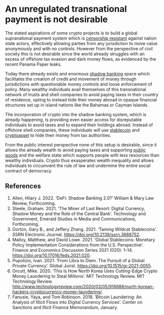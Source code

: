 # An unregulated transnational payment is not desirable

The stated aspirations of some crypto projects is to build a global supranational payment system which is [censorship resistant](../concepts/censorship-resistence.md) against nation state actors, effectively allowing parties from any jurisdiction to move value anonymously and with no controls. However from the perspective of civil society this is not desirable since the world already struggles with an excess of offshore tax evasion and dark money flows, as evidenced by the recent Panama Paper leaks.

Today there already exists and enormous [shadow banking](../concepts/shadow-bank.md) space which facilitates the creation of credit and movement of money through jurisdictions with questionable money controls and loose enforcement of policy. Many wealthy individuals avail themselves of this transnational network of trusts and shell companies to avoid paying taxes in their country of residence, opting to instead hide their money abroad in opaque financial structures set up in island nations like the Bahamas or Cayman Islands.

The incorporation of crypto into the shadow banking system, which is already happening, is providing even easier access for disreputable individuals to avoid taxes and to expand their holdings abroad. Instead of offshore shell companies, these individuals will use [stablecoin](../concepts/stablecoin.md) and [cryptoasset](../concepts/cryptoasset.md) to hide their money from tax authorities.

From the public interest perspective none of this setup is desirable, since it allows the already wealth to avoid paying taxes and supporting [public goods](../concepts/public-goods-problem.md) and the welfare state which supports people with less resources than wealthy individuals. Crypto thus exasperates wealth inequality and allows individuals to circumvent the rule of law and undermine the entire social contract of democracy.

## References
1. Allen, Hilary J. 2022. ‘DeFi: Shadow Banking 2.0?’ William & Mary Law Review, Forthcoming.
1. Steele, Graham. 2021. ‘The Miner of Last Resort: Digital Currency, Shadow Money and the Role of the Central Bank’. Technology and Government, Emerald Studies in Media and Communications, Forthcoming.
1. Gorton, Gary B., and Jeffery Zhang. 2021. ‘Taming Wildcat Stablecoins’. SSRN Electronic Journal. https://doi.org/10.2139/ssrn.3888752.
1. Malloy, Matthew, and David Lowe. 2021. ‘Global Stablecoins: Monetary Policy Implementation Considerations from the U.S. Perspective’. Finance and Economics Discussion Series 2021 (020): 1–14. https://doi.org/10.17016/feds.2021.020.
1. Pupolizio, Ivan. 2021. ‘From Libra to Diem. The Pursuit of a Global Private Currency’. Global Jurist. https://doi.org/10.1515/gj-2021-0055.
1. Orcutt, Mike. 2020. ‘This Is How North Korea Uses Cutting-Edge Crypto Money Laundering to Steal Millions’. MIT Technology Review. MIT Technology Review. http://www.technologyreview.com/2020/03/05/916688/north-korean-hackers-cryptocurrency-money-laundering/.
1. Fanusie, Yaya, and Tom Robinson. 2018. ‘Bitcoin Laundering: An Analysis of Illicit Flows into Digital Currency Services’. Center on Sanctions and Illicit Finance Memorandum, January.